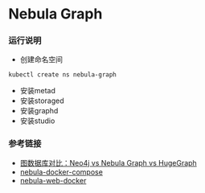 # Nebula Graph

### 运行说明
- 创建命名空间
```
kubectl create ns nebula-graph
```
- 安装metad
- 安装storaged
- 安装graphd
- 安装studio



### 参考链接
- [图数据库对比：Neo4j vs Nebula Graph vs HugeGraph](https://my.oschina.net/u/4169309/blog/4532482)
- [nebula-docker-compose](https://github.com/vesoft-inc/nebula-docker-compose)
- [nebula-web-docker](https://github.com/vesoft-inc/nebula-web-docker)
